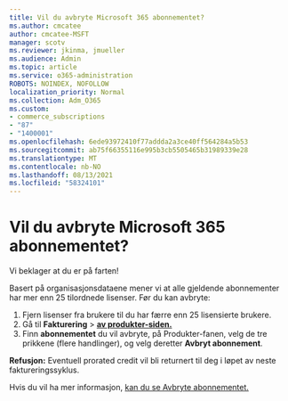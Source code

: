 ```yaml
---
title: Vil du avbryte Microsoft 365 abonnementet?
ms.author: cmcatee
author: cmcatee-MSFT
manager: scotv
ms.reviewer: jkinma, jmueller
ms.audience: Admin
ms.topic: article
ms.service: o365-administration
ROBOTS: NOINDEX, NOFOLLOW
localization_priority: Normal
ms.collection: Adm_O365
ms.custom:
- commerce_subscriptions
- "87"
- "1400001"
ms.openlocfilehash: 6ede93972410f77addda2a3ce40ff564284a5b53
ms.sourcegitcommit: ab75f66355116e995b3cb5505465b31989339e28
ms.translationtype: MT
ms.contentlocale: nb-NO
ms.lasthandoff: 08/13/2021
ms.locfileid: "58324101"
---
```

# <a name="canceling-your-microsoft-365-subscription"></a>Vil du avbryte Microsoft 365 abonnementet?

Vi beklager at du er på farten!
  
Basert på organisasjonsdataene mener vi at alle gjeldende abonnementer har mer enn 25 tilordnede lisenser. Før du kan avbryte:

1. Fjern lisenser fra brukere til du har færre enn 25 lisensierte brukere.
2. Gå til **Fakturering** \> **[av produkter-siden.](https://go.microsoft.com/fwlink/p/?linkid=842054)**
3. Finn **abonnementet** du vil avbryte, på Produkter-fanen, velg de tre prikkene (flere handlinger), og velg deretter **Avbryt abonnement**.

**Refusjon:** Eventuell prorated credit vil bli returnert til deg i løpet av neste faktureringssyklus.

Hvis du vil ha mer informasjon, [kan du se Avbryte abonnementet.](https://docs.microsoft.com/microsoft-365/commerce/subscriptions/cancel-your-subscription)